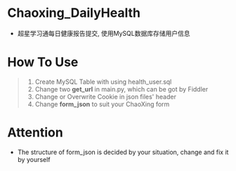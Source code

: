 # Chaoxing_DailyHealth
- 超星学习通每日健康报告提交, 使用MySQL数据库存储用户信息 
 
# How To Use
> 1. Create MySQL Table with using health_user.sql 
> 2. Change two **get_url** in main.py, which can be got by Fiddler 
> 3. Change or Overwrite Cookie in json files' header
> 4. Change **form_json** to suit your ChaoXing form 
 
# Attention

- The structure of form_json is decided by your situation, change and fix it by yourself
